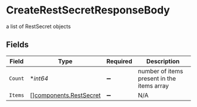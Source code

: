 # CreateRestSecretResponseBody

a list of RestSecret objects


## Fields

| Field                                                            | Type                                                             | Required                                                         | Description                                                      |
| ---------------------------------------------------------------- | ---------------------------------------------------------------- | ---------------------------------------------------------------- | ---------------------------------------------------------------- |
| `Count`                                                          | **int64*                                                         | :heavy_minus_sign:                                               | number of items present in the items array                       |
| `Items`                                                          | [][components.RestSecret](../../models/components/restsecret.md) | :heavy_minus_sign:                                               | N/A                                                              |